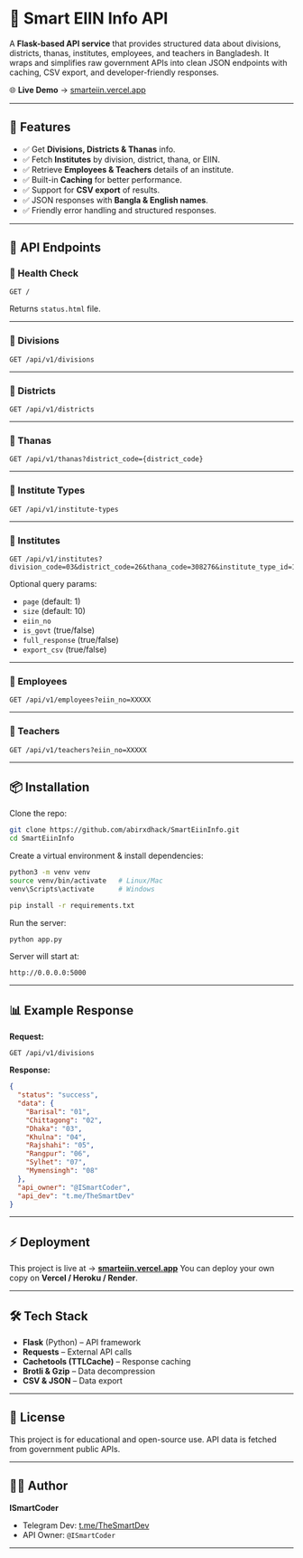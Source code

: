 # 📘 Smart EIIN Info API

A **Flask-based API service** that provides structured data about divisions, districts, thanas, institutes, employees, and teachers in Bangladesh.
It wraps and simplifies raw government APIs into clean JSON endpoints with caching, CSV export, and developer-friendly responses.

🌐 **Live Demo** → [smarteiin.vercel.app](https://smarteiin.vercel.app)

---

## 🚀 Features

* ✅ Get **Divisions, Districts & Thanas** info.
* ✅ Fetch **Institutes** by division, district, thana, or EIIN.
* ✅ Retrieve **Employees & Teachers** details of an institute.
* ✅ Built-in **Caching** for better performance.
* ✅ Support for **CSV export** of results.
* ✅ JSON responses with **Bangla & English names**.
* ✅ Friendly error handling and structured responses.

---

## 📡 API Endpoints

### 🔹 Health Check

```http
GET /
```

Returns `status.html` file.

---

### 🔹 Divisions

```http
GET /api/v1/divisions
```

---

### 🔹 Districts

```http
GET /api/v1/districts
```

---

### 🔹 Thanas

```http
GET /api/v1/thanas?district_code={district_code}
```

---

### 🔹 Institute Types

```http
GET /api/v1/institute-types
```

---

### 🔹 Institutes

```http
GET /api/v1/institutes?division_code=03&district_code=26&thana_code=308276&institute_type_id=11
```

Optional query params:

* `page` (default: 1)
* `size` (default: 10)
* `eiin_no`
* `is_govt` (true/false)
* `full_response` (true/false)
* `export_csv` (true/false)

---

### 🔹 Employees

```http
GET /api/v1/employees?eiin_no=XXXXX
```

---

### 🔹 Teachers

```http
GET /api/v1/teachers?eiin_no=XXXXX
```

---

## 📦 Installation

Clone the repo:

```bash
git clone https://github.com/abirxdhack/SmartEiinInfo.git
cd SmartEiinInfo
```

Create a virtual environment & install dependencies:

```bash
python3 -m venv venv
source venv/bin/activate   # Linux/Mac
venv\Scripts\activate      # Windows

pip install -r requirements.txt
```

Run the server:

```bash
python app.py
```

Server will start at:

```
http://0.0.0.0:5000
```

---

## 📊 Example Response

**Request:**

```http
GET /api/v1/divisions
```

**Response:**

```json
{
  "status": "success",
  "data": {
    "Barisal": "01",
    "Chittagong": "02",
    "Dhaka": "03",
    "Khulna": "04",
    "Rajshahi": "05",
    "Rangpur": "06",
    "Sylhet": "07",
    "Mymensingh": "08"
  },
  "api_owner": "@ISmartCoder",
  "api_dev": "t.me/TheSmartDev"
}
```

---

## ⚡ Deployment

This project is live at → **[smarteiin.vercel.app](https://smarteiin.vercel.app)**
You can deploy your own copy on **Vercel / Heroku / Render**.

---

## 🛠 Tech Stack

* **Flask** (Python) – API framework
* **Requests** – External API calls
* **Cachetools (TTLCache)** – Response caching
* **Brotli & Gzip** – Data decompression
* **CSV & JSON** – Data export

---

## 📜 License

This project is for educational and open-source use.
API data is fetched from government public APIs.

---

## 👨‍💻 Author

**ISmartCoder**

* Telegram Dev: [t.me/TheSmartDev](https://t.me/TheSmartDev)
* API Owner: `@ISmartCoder`

---
